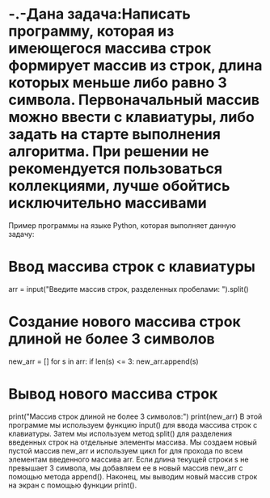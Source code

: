 # -.-Дана задача:Написать программу, которая из имеющегося массива строк формирует массив из строк, длина которых меньше либо равно 3 символа. Первоначальный массив можно ввести с клавиатуры, либо задать на старте выполнения алгоритма. При решении не рекомендуется пользоваться коллекциями, лучше обойтись исключительно массивами
Пример программы на языке Python, которая выполняет данную задачу:
# Ввод массива строк с клавиатуры
arr = input("Введите массив строк, разделенных пробелами: ").split()

# Создание нового массива строк длиной не более 3 символов
new_arr = []
for s in arr:
    if len(s) <= 3:
        new_arr.append(s)

# Вывод нового массива строк
print("Массив строк длиной не более 3 символов:")
print(new_arr)
В этой программе мы используем функцию input() для ввода массива строк с клавиатуры. Затем мы используем метод split() для разделения введенных строк на отдельные элементы массива. Мы создаем новый пустой массив new_arr и используем цикл for для прохода по всем элементам введенного массива arr. Если длина текущей строки s не превышает 3 символа, мы добавляем ее в новый массив new_arr с помощью метода append(). Наконец, мы выводим новый массив строк на экран с помощью функции print().
